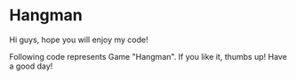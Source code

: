 # Hangman
Hi guys, hope you will enjoy my code!

Following code represents Game "Hangman".
If you like it, thumbs up!
Have a good day!
